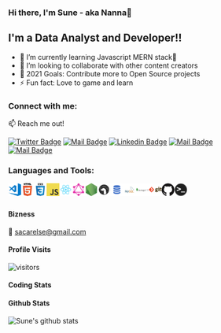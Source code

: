 ### Hi there, I'm Sune - aka Nanna👋

## I'm a Data Analyst and Developer!!

- 🌱 I’m currently learning Javascript MERN stack🤣
- 👯 I’m looking to collaborate with other content creators
- 🥅 2021 Goals: Contribute more to Open Source projects
- ⚡ Fun fact: Love to game and learn

### Connect with me:

:mailbox: Reach me out!

[![Twitter Badge](https://img.shields.io/badge/-@MissSaCarter-1ca0f1?style=flat&labelColor=1ca0f1&logo=twitter&logoColor=white&link=https://twitter.com/Ipenywis)](https://twitter.com/Sune) [![Mail Badge](https://img.shields.io/badge/-SuneCarelse-e74c3c?style=flat&labelColor=e74c3c&logo=youtube&logoColor=white)](https://youtube.com/Sune.Carelse) [![Linkedin Badge](https://img.shields.io/badge/-Sune-0e76a8?style=flat&labelColor=0e76a8&logo=linkedin&logoColor=white)](https://www.linkedin.com/in/Sune-Carelse/) [![Mail Badge](https://img.shields.io/badge/-@misscfc1905-e84393?style=flat&labelColor=e84393&logo=instagram&logoColor=white)](https://instagram.com/@misscfc1905) [![Mail Badge](https://img.shields.io/badge/-sacarelse-c0392b?style=flat&labelColor=c0392b&logo=gmail&logoColor=white)](mailto:sacarelse@gmail.com)
<br />

### Languages and Tools:

<img align="left" alt="Visual Studio Code" width="26px" src="https://raw.githubusercontent.com/github/explore/80688e429a7d4ef2fca1e82350fe8e3517d3494d/topics/visual-studio-code/visual-studio-code.png" />
<img align="left" alt="HTML5" width="26px" src="https://raw.githubusercontent.com/github/explore/80688e429a7d4ef2fca1e82350fe8e3517d3494d/topics/html/html.png" />
<img align="left" alt="CSS3" width="26px" src="https://raw.githubusercontent.com/github/explore/80688e429a7d4ef2fca1e82350fe8e3517d3494d/topics/css/css.png" />
<img align="left" alt="JavaScript" width="26px" src="https://raw.githubusercontent.com/github/explore/80688e429a7d4ef2fca1e82350fe8e3517d3494d/topics/javascript/javascript.png" />
<img align="left" alt="React" width="26px" src="https://raw.githubusercontent.com/github/explore/80688e429a7d4ef2fca1e82350fe8e3517d3494d/topics/react/react.png" />
<img align="left" alt="GraphQL" width="26px" src="https://raw.githubusercontent.com/github/explore/80688e429a7d4ef2fca1e82350fe8e3517d3494d/topics/graphql/graphql.png" />
<img align="left" alt="Node.js" width="26px" src="https://raw.githubusercontent.com/github/explore/80688e429a7d4ef2fca1e82350fe8e3517d3494d/topics/nodejs/nodejs.png" />
<img align="left" alt="Deno" width="26px" src="https://raw.githubusercontent.com/github/explore/361e2821e2dea67711cde99c9c40ed357061cf27/topics/deno/deno.png" />
<img align="left" alt="SQL" width="26px" src="https://raw.githubusercontent.com/github/explore/80688e429a7d4ef2fca1e82350fe8e3517d3494d/topics/sql/sql.png" />
<img align="left" alt="MySQL" width="26px" src="https://raw.githubusercontent.com/github/explore/80688e429a7d4ef2fca1e82350fe8e3517d3494d/topics/mysql/mysql.png" />
<img align="left" alt="MongoDB" width="26px" src="https://raw.githubusercontent.com/github/explore/80688e429a7d4ef2fca1e82350fe8e3517d3494d/topics/mongodb/mongodb.png" />
<img align="left" alt="Git" width="26px" src="https://raw.githubusercontent.com/github/explore/80688e429a7d4ef2fca1e82350fe8e3517d3494d/topics/git/git.png" />
<img align="left" alt="GitHub" width="26px" src="https://raw.githubusercontent.com/github/explore/78df643247d429f6cc873026c0622819ad797942/topics/github/github.png" />
<img align="left" alt="Terminal" width="26px" src="https://raw.githubusercontent.com/github/explore/80688e429a7d4ef2fca1e82350fe8e3517d3494d/topics/terminal/terminal.png" />

<br />
<br />

#### Bizness
:email: sacarelse@gmail.com


#### Profile Visits 
![visitors](https://visitor-badge.glitch.me/badge?page_id=sune25carelse.sune25carelse)


#### Coding Stats

<!--START_SECTION:waka-->
<!--END_SECTION:waka-->

#### Github Stats
![Sune's github stats](https://github-readme-stats.vercel.app/api?username=sune25carelse&count_private=true&theme=tokyonight&hide=contribs,prs)